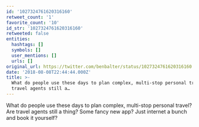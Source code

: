 ```yaml
---
id: '1027324761620316160'
retweet_count: '1'
favorite_count: '10'
id_str: '1027324761620316160'
retweeted: false
entities:
  hashtags: []
  symbols: []
  user_mentions: []
  urls: []
original_url: https://twitter.com/benbalter/status/1027324761620316160
date: '2018-08-08T22:44:44.000Z'
title: >-
  What do people use these days to plan complex, multi-stop personal travel? Are
  travel agents still a…
---
```


What do people use these days to plan complex, multi-stop personal travel? Are travel agents still a thing? Some fancy new app? Just internet a bunch and book it yourself?